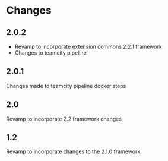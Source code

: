 # Changes
## 2.0.2
* Revamp to incorporate extension commons 2.2.1 framework
* Changes to teamcity pipeline
## 2.0.1
Changes made to teamcity pipeline docker steps
## 2.0 
Revamp to incorporate 2.2 framework changes
## 1.2
Revamp to incorporate changes to the 2.1.0 framework.
